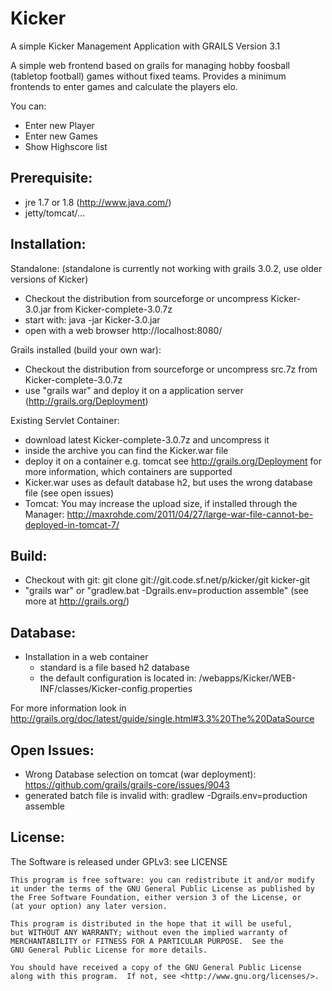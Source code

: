 # Kicker
A simple Kicker Management Application with GRAILS
Version 3.1

A simple web frontend based on grails for managing hobby foosball (tabletop football) games without fixed teams. Provides a minimum frontends to enter games and calculate the players elo.


You can:
- Enter new Player
- Enter new Games
- Show Highscore list

Prerequisite:
-------------
- jre 1.7 or 1.8 (http://www.java.com/)
- jetty/tomcat/...

Installation:
-------------

Standalone:
(standalone is currently not working with grails 3.0.2, use older versions of Kicker)
- Checkout the distribution from sourceforge or uncompress Kicker-3.0.jar from Kicker-complete-3.0.7z
- start with: java -jar Kicker-3.0.jar
- open with a web browser http://localhost:8080/

Grails installed (build your own war):
- Checkout the distribution from sourceforge or uncompress src.7z from Kicker-complete-3.0.7z
- use "grails war" and deploy it on a application server (http://grails.org/Deployment)

Existing Servlet Container:
- download latest Kicker-complete-3.0.7z and uncompress it
- inside the archive you can find the Kicker.war file
- deploy it on a container e.g. tomcat
  see http://grails.org/Deployment for more information, which containers are supported
- Kicker.war uses as default database h2, but uses the wrong database file (see open issues)
- Tomcat: You may increase the upload size, if installed through the Manager:
  http://maxrohde.com/2011/04/27/large-war-file-cannot-be-deployed-in-tomcat-7/

Build:
------
- Checkout with git: git clone git://git.code.sf.net/p/kicker/git kicker-git
- "grails war" or "gradlew.bat -Dgrails.env=production assemble" (see more at http://grails.org/)

Database:
---------
- Installation in a web container
  - standard is a file based h2 database
  - the default configuration is located in:
      <tomcat directory>/webapps/Kicker/WEB-INF/classes/Kicker-config.properties

For more information look in http://grails.org/doc/latest/guide/single.html#3.3%20The%20DataSource

Open Issues:
------------
- Wrong Database selection on tomcat (war deployment): https://github.com/grails/grails-core/issues/9043
- generated batch file is invalid with: gradlew -Dgrails.env=production assemble

License:
--------

The Software is released under GPLv3: see LICENSE

    This program is free software: you can redistribute it and/or modify
    it under the terms of the GNU General Public License as published by
    the Free Software Foundation, either version 3 of the License, or
    (at your option) any later version.

    This program is distributed in the hope that it will be useful,
    but WITHOUT ANY WARRANTY; without even the implied warranty of
    MERCHANTABILITY or FITNESS FOR A PARTICULAR PURPOSE.  See the
    GNU General Public License for more details.

    You should have received a copy of the GNU General Public License
    along with this program.  If not, see <http://www.gnu.org/licenses/>.
